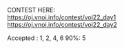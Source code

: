 CONTEST HERE:<br/>
https://oj.vnoi.info/contest/voi22_day1<br/>
https://oj.vnoi.info/contest/voi22_day2

Accepted : 1, 2, 4, 6
90%: 5
